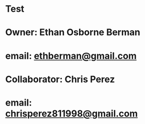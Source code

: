 # Test
# Owner: Ethan Osborne Berman
# email: ethberman@gmail.com
# Collaborator: Chris Perez
# email: chrisperez811998@gmail.com
